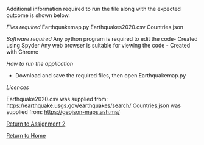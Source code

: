 Additional information required to run the file along with the expected outcome is shown below.

*Files required*
Earthquakemap.py
Earthquakes2020.csv
Countries.json

*Software required*
Any python program is required to edit the code- Created using Spyder
Any web browser is suitable for viewing the code - Created with Chrome

*How to run the application*

- Download and save the required files, then open Earthquakemap.py


*Licences*

Earthquake2020.csv was supplied from: https://earthquake.usgs.gov/earthquakes/search/
Countries.json was supplied from: https://geojson-maps.ash.ms/

[Return to Assignment 2](https://daisymay55.github.io/Assignment2.html)

[Return to Home](https://daisymay55.github.io/home.html)

